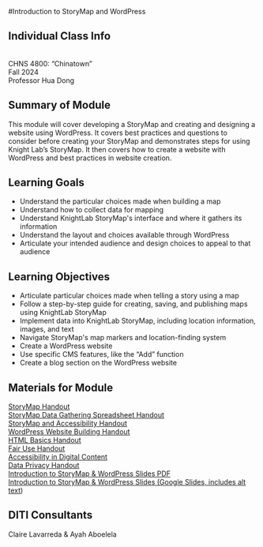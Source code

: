 #Introduction to StoryMap and WordPress

## Individual Class Info
<br>
CHNS 4800: “Chinatown”
<br>
Fall 2024<br>
Professor Hua Dong

## Summary of Module
This module will cover developing a StoryMap and creating and designing a website using WordPress. It covers best practices and questions to consider before creating your StoryMap and demonstrates steps for using Knight Lab’s StoryMap. It then covers how to create a website with WordPress and best practices in website creation.

## Learning Goals
- Understand the particular choices made when building a map
- Understand how to collect data for mapping
- Understand KnightLab StoryMap's interface and where it gathers its information
- Understand the layout and choices available through WordPress
- Articulate your intended audience and design choices to appeal to that audience

## Learning Objectives
- Articulate particular choices made when telling a story using a map
- Follow a step-by-step guide for creating, saving, and publishing maps using KnightLab StoryMap
- Implement data into KnightLab StoryMap, including location information, images, and text
- Navigate StoryMap's map markers and location-finding system
- Create a WordPress website
- Use specific CMS features, like the “Add” function
- Create a blog section on the WordPress website

## Materials for Module

[StoryMap Handout](https://docs.google.com/document/d/17ZGYk_3u0vkzC3TBmEoStEZkEpA8RgbKiemRI2XlBbU/edit?usp=sharing)
<br>
[StoryMap Data Gathering Spreadsheet Handout](https://docs.google.com/document/d/1OISI8oDo90YMOiLeAeq0wVaWksoBBiLig_XVHC2JThU/edit?usp=sharing)
<br>
[StoryMap and Accessibility Handout](https://docs.google.com/document/d/14Go6V1CFWoLGI3Nevbba8Led45fYclnA4B6ZjiMevD8/edit?usp=sharing)
<br>
[WordPress Website Building Handout](https://github.com/NULabNortheastern/digitalassignmentshowcase/blob/main/handouts/website-building/Handout-WordPress.pdf)
<br>
[HTML Basics Handout](https://github.com/NULabNortheastern/digitalassignmentshowcase/blob/main/handouts/website-building/Handout-HTML_Introduction.pdf)
<br>
[Fair Use Handout](https://github.com/NULabNortheastern/digitalassignmentshowcase/blob/main/handouts/general/Copyright-Fair-Use.pdf)
<br>
[Accessibility in Digital Content](https://docs.google.com/document/d/1XAVk4nWyMzH2dEcxUuCb60kAogkYmLZ3nD0WiE0wFdo/edit?usp=sharing)
<br>
[Data Privacy Handout](https://docs.google.com/document/d/1jeJUWeRzk4P9e7kNMehdyXmBn8Fdssj-AtKBV0xITN8/edit?usp=sharing)
<br>
[Introduction to StoryMap & WordPress Slides PDF](https://github.com/NULabNortheastern/digitalassignmentshowcase/blob/4de93e376ae98b9b8f39d08fd596c827c7d00a65/multi-domain-modules/fa24-dong-CHNS4800-storymap-wordpress/FA24-Hua-Dong-StoryMap%26WordPress.pdf)
<br>
[Introduction to StoryMap & WordPress Slides (Google Slides, includes alt text](https://docs.google.com/presentation/d/1G7eAFb9ohYGhFjMagAsyrY1OebWVSvhZ1HL5MA9TLVw/edit?usp=sharing))


## DITI Consultants
Claire Lavarreda & Ayah Aboelela

